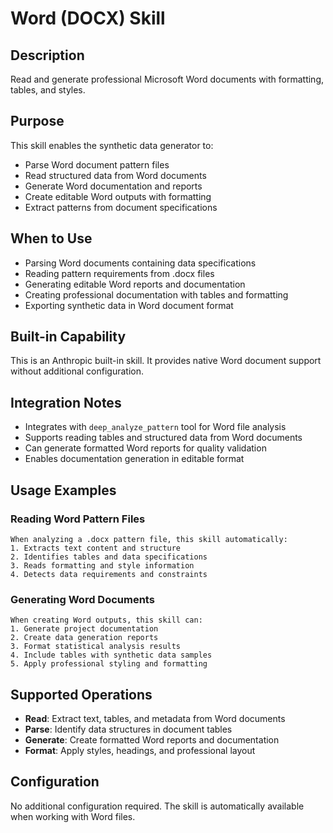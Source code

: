 # Word (DOCX) Skill

## Description
Read and generate professional Microsoft Word documents with formatting, tables, and styles.

## Purpose
This skill enables the synthetic data generator to:
- Parse Word document pattern files
- Read structured data from Word documents
- Generate Word documentation and reports
- Create editable Word outputs with formatting
- Extract patterns from document specifications

## When to Use
- Parsing Word documents containing data specifications
- Reading pattern requirements from .docx files
- Generating editable Word reports and documentation
- Creating professional documentation with tables and formatting
- Exporting synthetic data in Word document format

## Built-in Capability
This is an Anthropic built-in skill. It provides native Word document support without additional configuration.

## Integration Notes
- Integrates with `deep_analyze_pattern` tool for Word file analysis
- Supports reading tables and structured data from Word documents
- Can generate formatted Word reports for quality validation
- Enables documentation generation in editable format

## Usage Examples

### Reading Word Pattern Files
```
When analyzing a .docx pattern file, this skill automatically:
1. Extracts text content and structure
2. Identifies tables and data specifications
3. Reads formatting and style information
4. Detects data requirements and constraints
```

### Generating Word Documents
```
When creating Word outputs, this skill can:
1. Generate project documentation
2. Create data generation reports
3. Format statistical analysis results
4. Include tables with synthetic data samples
5. Apply professional styling and formatting
```

## Supported Operations
- **Read**: Extract text, tables, and metadata from Word documents
- **Parse**: Identify data structures in document tables
- **Generate**: Create formatted Word reports and documentation
- **Format**: Apply styles, headings, and professional layout

## Configuration
No additional configuration required. The skill is automatically available when working with Word files.
